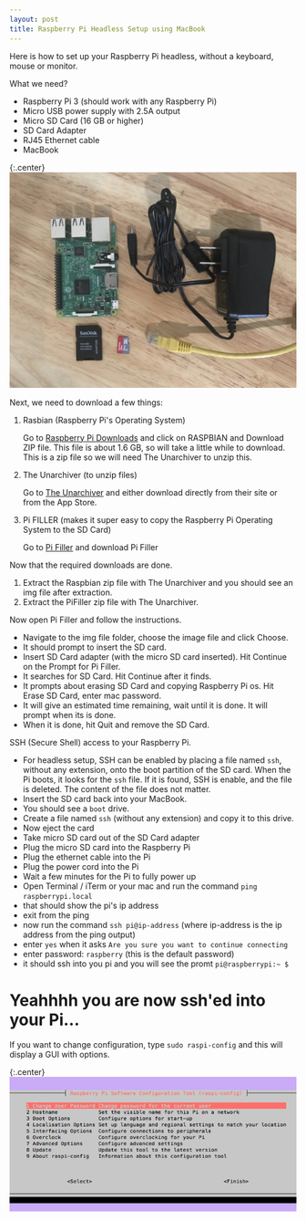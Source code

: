 ```yaml
---
layout: post
title: Raspberry Pi Headless Setup using MacBook
---
```


Here is how to set up your Raspberry Pi headless, without a keyboard, mouse or monitor.

What we need?
* Raspberry Pi 3 (should work with any Raspberry Pi)
* Micro USB power supply with 2.5A output
* Micro SD Card (16 GB or higher)
* SD Card Adapter
* RJ45 Ethernet cable
* MacBook

{:.center}
![What we need](/assets/raspberry_pi_parts.jpg)

Next, we need to download a few things:
1. Rasbian (Raspberry Pi's Operating System)

    Go to [Raspberry Pi Downloads](https://www.raspberrypi.org/downloads/) and click on RASPBIAN and Download ZIP file. This file is about 1.6 GB, so will take a little while to download. This is a zip file so we will need The Unarchiver to unzip this.

2. The Unarchiver (to unzip files)

    Go to [The Unarchiver](https://theunarchiver.com/) and either download directly from their site or from the App Store.

3. Pi FILLER (makes it super easy to copy the Raspberry Pi Operating System to the SD Card)

    Go to [Pi Filler](http://ivanx.com/raspberrypi/) and download Pi Filler

Now that the required downloads are done.

1. Extract the Raspbian zip file with The Unarchiver and you should see an img file after extraction.
2. Extract the PiFiller zip file with The Unarchiver.

Now open Pi Filler and follow the instructions.

* Navigate to the img file folder, choose the image file and click Choose.
* It should prompt to insert the SD card.
* Insert SD Card adapter (with the micro SD card inserted). Hit Continue on the Prompt for Pi Filler.
* It searches for SD Card. Hit Continue after it finds.
* It prompts about erasing SD Card and copying Raspberry Pi os. Hit Erase SD Card, enter mac password.
* It will give an estimated time remaining, wait until it is done. It will prompt when its is done.
* When it is done, hit Quit and remove the SD Card.

SSH (Secure Shell) access to your Raspberry Pi.

* For headless setup, SSH can be enabled by placing a file named `ssh`, without any extension, onto the boot partition of the SD card. When the Pi boots, it looks for the `ssh` file. If it is found, SSH is enable, and the file is deleted. The content of the file does not matter.
* Insert the SD card back into your MacBook.
* You should see a `boot` drive.
* Create a file named `ssh` (without any extension) and copy it to this drive.
* Now eject the card
* Take micro SD card out of the SD Card adapter
* Plug the micro SD card into the Raspberry Pi
* Plug the ethernet cable into the Pi
* Plug the power cord into the Pi
* Wait a few minutes for the Pi to fully power up
* Open Terminal / iTerm or your mac and run the command `ping raspberrypi.local`
* that should show the pi's ip address
* exit from the ping
* now run the command `ssh pi@ip-address` (where ip-address is the ip address from the ping output)
* enter `yes` when it asks `Are you sure you want to continue connecting`
* enter password: `raspberry` (this is the default password)
* it should ssh into you pi and you will see the promt `pi@raspberrypi:~ $`

# Yeahhhh you are now ssh'ed into your Pi...

If you want to change configuration, type `sudo raspi-config` and this will display a GUI with options.

{:.center}
![Raspberry Pi Config](/assets/raspberry_pi_config.png)
